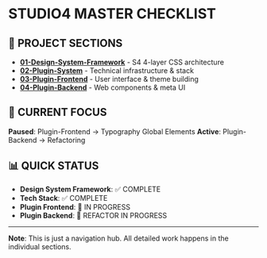 # STUDIO4 MASTER CHECKLIST

## 📁 PROJECT SECTIONS
- **[01-Design-System-Framework](../01-Design-System-Framework/)** - S4 4-layer CSS architecture
- **[02-Plugin-System](../02-Plugin-System/)** - Technical infrastructure & stack
- **[03-Plugin-Frontend](../03-Plugin-Frontend/)** - User interface & theme building  
- **[04-Plugin-Backend](../04-Plugin-Backend/)** - Web components & meta UI

## 🎯 CURRENT FOCUS
**Paused**: Plugin-Frontend → Typography Global Elements
**Active**: Plugin-Backend → Refactoring

## 📊 QUICK STATUS
- **Design System Framework**: ✅ COMPLETE
- **Tech Stack**: ✅ COMPLETE  
- **Plugin Frontend**: 🔄 IN PROGRESS
- **Plugin Backend**: 🔄 REFACTOR IN PROGRESS

---

**Note**: This is just a navigation hub. All detailed work happens in the individual sections.
